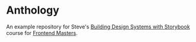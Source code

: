 # Anthology

An example repository for Steve's [Building Design Systems with Storybook](https://stevekinney.net/courses/storybook) course for [Frontend Masters](https://frontendmasters.com).
